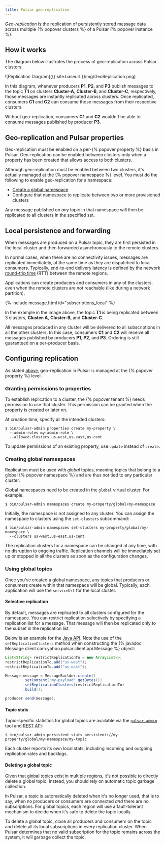 ```yaml
---
title: Pulsar geo-replication
---
```


*Geo-replication* is the replication of persistently stored message data across multiple {% popover clusters %} of a Pulsar {% popover instance %}.

## How it works

The diagram below illustrates the process of geo-replication across Pulsar clusters:

![Replication Diagram]({{ site.baseurl }}img/GeoReplication.png)

In this diagram, whenever producers **P1**, **P2**, and **P3** publish messages to the topic **T1** on clusters **Cluster-A**, **Cluster-B**, and **Cluster-C**, respectively, those messages are instantly replicated across clusters. Once replicated, consumers **C1** and **C2** can consume those messages from their respective clusters.

Without geo-replication, consumers **C1** and **C2** wouldn't be able to consume messages published by producer **P3**.

## Geo-replication and Pulsar properties

Geo-replication must be enabled on a per-{% popover property %} basis in Pulsar. Geo-replication can be enabled between clusters only when a property has been created that allows access to both clusters.

Although geo-replication must be enabled between two clusters, it's actually managed at the {% popover namespace %} level. You must do the following to enable geo-replication for a namespace:

* [Create a global namespace](#creating-a-global-namespace)
* Configure that namespace to replicate between two or more provisioned clusters

Any message published on *any* topic in that namespace will then be replicated to all clusters in the specified set.

## Local persistence and forwarding

When messages are produced on a Pulsar topic, they are first persisted in the local cluster and then forwarded asynchronously to the remote clusters.

In normal cases, when there are no connectivity issues, messages are replicated immediately, at the same time as they are dispatched to local consumers. Typically, end-to-end delivery latency is defined by the network [round-trip time](https://en.wikipedia.org/wiki/Round-trip_delay_time) (RTT) between the remote regions.

Applications can create producers and consumers in any of the clusters, even when the remote clusters are not reachable (like during a network partition).

{% include message.html id="subscriptions_local" %}

In the example in the image above, the topic **T1** is being replicated between 3 clusters, **Cluster-A**, **Cluster-B**, and **Cluster-C**.

All messages produced in any cluster will be delivered to all subscriptions in all the other clusters. In this case, consumers **C1** and **C2** will receive all messages published by producers **P1**, **P2**, and **P3**. Ordering is still guaranteed on a per-producer basis.

## Configuring replication

As stated [above](#geo-replication-and-pulsar-properties), geo-replication in Pulsar is managed at the {% popover property %} level.

### Granting permissions to properties

To establish replication to a cluster, the {% popover tenant %} needs permission to use that cluster. This permission can be granted when the property is created or later on.

At creation time, specify all the intended clusters:

```shell
$ bin/pulsar-admin properties create my-property \
  --admin-roles my-admin-role \
  --allowed-clusters us-west,us-east,us-cent
```

To update permissions of an existing property, use `update` instead of `create`.

### Creating global namespaces

Replication must be used with *global* topics, meaning topics that belong to a global {% popover namespace %} and are thus not tied to any particular cluster.

Global namespaces need to be created in the `global` virtual cluster. For example:

```shell
$ bin/pulsar-admin namespaces create my-property/global/my-namespace
```

Initially, the namespace is not assigned to any cluster. You can assign the namespace to clusters using the `set-clusters` subcommand:

```shell
$ bin/pulsar-admin namespaces set-clusters my-property/global/my-namespace \
  --clusters us-west,us-east,us-cent
```

The replication clusters for a namespace can be changed at any time, with no disruption to ongoing traffic. Replication channels will be immediately set up or stopped in all the clusters as soon as the configuration changes.

### Using global topics

Once you've created a global namespace, any topics that producers or consumers create within that namespace will be global. Typically, each application will use the `serviceUrl` for the local cluster.

#### Selective replication

By default, messages are replicated to all clusters configured for the namespace. You can restrict replication selectively by specifying a replication list for a message. That message will then be replicated only to the subset in the replication list.

Below is an example for the [Java API](../../applications/JavaClient). Note the use of the `setReplicationClusters` method when constructing the {% javadoc Message client com.yahoo.pulsar.client.api.Message %} object:

```java
List<String> restrictReplicationTo = new ArrayList<>;
restrictReplicationTo.add("us-west");
restrictReplicationTo.add("us-east");

Message message = MessageBuilder.create()
        .setContent("my-payload".getBytes())
        .setReplicationClusters(restrictReplicationTo)
        .build();

producer.send(message);
```

#### Topic stats

Topic-specific statistics for global topics are available via the [`pulsar-admin`](../../reference/CliTools#pulsar-admin) tool and [REST API](../../reference/RestApi):

```shell
$ bin/pulsar-admin persistent stats persistent://my-property/global/my-namespace/my-topic
```

Each cluster reports its own local stats, including incoming and outgoing replication rates and backlogs.

#### Deleting a global topic

Given that global topics exist in multiple regions, it's not possible to directly delete a global topic. Instead, you should rely on automatic topic garbage collection.

In Pulsar, a topic is automatically deleted when it's no longer used, that is to say, when no producers or consumers are connected *and* there are no subscriptions. For global topics, each region will use a fault-tolerant mechanism to decide when it's safe to delete the topic locally.

To delete a global topic, close all producers and consumers on the topic and delete all its local subscriptions in every replication cluster. When Pulsar determines that no valid subscription for the topic remains across the system, it will garbage collect the topic.
